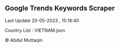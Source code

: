 

## Google Trends Keywords Scraper 
 
Last Update 20-05-2023 , 15:18:40

Country List :
VIETNAM.json



© Abdul Muttaqin 
